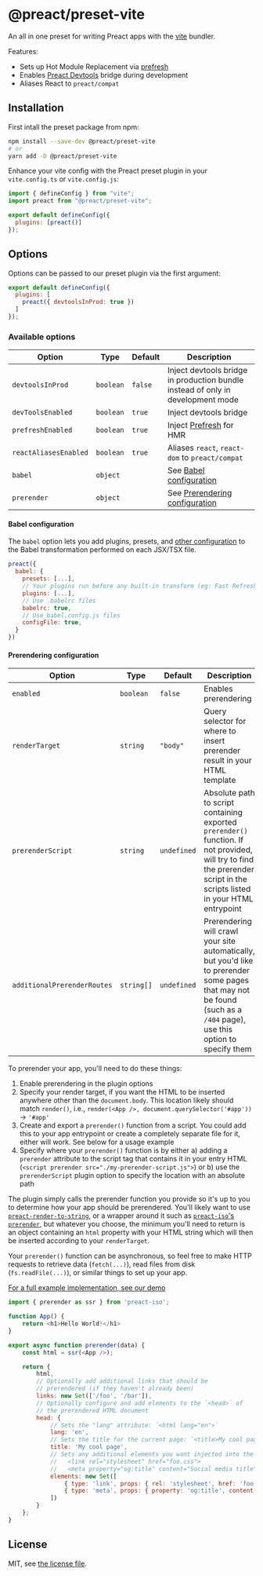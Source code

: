 # @preact/preset-vite

An all in one preset for writing Preact apps with the [vite](https://github.com/vitejs/vite) bundler.

Features:

- Sets up Hot Module Replacement via [prefresh](https://github.com/JoviDeCroock/prefresh/tree/main/packages/vite)
- Enables [Preact Devtools](https://preactjs.github.io/preact-devtools/) bridge during development
- Aliases React to `preact/compat`

## Installation

First intall the preset package from npm:

```bash
npm install --save-dev @preact/preset-vite
# or
yarn add -D @preact/preset-vite
```

Enhance your vite config with the Preact preset plugin in your `vite.config.ts` or `vite.config.js`:

```js
import { defineConfig } from "vite";
import preact from "@preact/preset-vite";

export default defineConfig({
  plugins: [preact()]
});
```

## Options

Options can be passed to our preset plugin via the first argument:

```js
export default defineConfig({
  plugins: [
    preact({ devtoolsInProd: true })
  ]
});
```

### Available options

| Option | Type | Default | Description |
|---|---|---|---|
| `devtoolsInProd` | `boolean` | `false` | Inject devtools bridge in production bundle instead of only in development mode |
| `devToolsEnabled` | `boolean` | `true` | Inject devtools bridge |
| `prefreshEnabled` | `boolean` | `true` | Inject [Prefresh](https://github.com/preactjs/prefresh) for HMR |
| `reactAliasesEnabled` | `boolean` | `true` | Aliases `react`, `react-dom` to `preact/compat` |
| `babel` | `object` | | See [Babel configuration](#babel-configuration) |
| `prerender` | `object` | | See [Prerendering configuration](#prerendering-configuration) |

#### Babel configuration

The `babel` option lets you add plugins, presets, and [other configuration](https://babeljs.io/docs/en/options) to the Babel transformation performed on each JSX/TSX file.

```js
preact({
  babel: {
    presets: [...],
    // Your plugins run before any built-in transform (eg: Fast Refresh)
    plugins: [...],
    // Use .babelrc files
    babelrc: true,
    // Use babel.config.js files
    configFile: true,
  }
})
```

#### Prerendering configuration

| Option | Type | Default | Description |
|---|---|---|---|
| `enabled` | `boolean` | `false` | Enables prerendering |
| `renderTarget` | `string` | `"body"` | Query selector for where to insert prerender result in your HTML template |
| `prerenderScript` | `string` | `undefined` | Absolute path to script containing exported `prerender()` function. If not provided, will try to find the prerender script in the scripts listed in your HTML entrypoint |
| `additionalPrerenderRoutes` | `string[]` | `undefined` | Prerendering will crawl your site automatically, but you'd like to prerender some pages that may not be found (such as a `/404` page), use this option to specify them |

To prerender your app, you'll need to do these things:
1. Enable prerendering in the plugin options
2. Specify your render target, if you want the HTML to be inserted anywhere other than the `document.body`. This location likely should match `render()`, i.e., `render(<App />, document.querySelector('#app'))` -> `'#app'`
4. Create and export a `prerender()` function from a script. You could add this to your app entrypoint or create a completely separate file for it, either will work. See below for a usage example
5. Specify where your `prerender()` function is by either a) adding a `prerender` attribute to the script tag that contains it in your entry HTML (`<script prerender src="./my-prerender-script.js">`) or b) use the `prerenderScript` plugin option to specify the location with an absolute path

The plugin simply calls the prerender function you provide so it's up to you to determine how your app should be prerendered. You'll likely want to use [`preact-render-to-string`](https://github.com/preactjs/preact-render-to-string), or a wrapper around it such as [`preact-iso`'s `prerender`](https://github.com/preactjs/preact-iso), but whatever you choose, the minimum you'll need to return is an object containing an `html` property with your HTML string which will then be inserted according to your `renderTarget`.

Your `prerender()` function can be asynchronous, so feel free to make HTTP requests to retrieve data (`fetch(...)`), read files from disk (`fs.readFile(...)`), or similar things to set up your app.

[For a full example implementation, see our demo](./demo/src/index.tsx)

```js
import { prerender as ssr } from 'preact-iso';

function App() {
    return <h1>Hello World!</h1>
}

export async function prerender(data) {
    const html = ssr(<App />);

    return {
        html,
        // Optionally add additional links that should be
        // prerendered (if they haven't already been)
        links: new Set(['/foo', '/bar']),
        // Optionally configure and add elements to the `<head>` of
        // the prerendered HTML document
        head: {
            // Sets the "lang" attribute: `<html lang="en">`
            lang: 'en',
            // Sets the title for the current page: `<title>My cool page</title>`
            title: 'My cool page',
            // Sets any additional elements you want injected into the `<head>`:
            //   <link rel="stylesheet" href="foo.css">
            //   <meta property="og:title" content="Social media title">
            elements: new Set([
                { type: 'link', props: { rel: 'stylesheet', href: 'foo.css' } },
                { type: 'meta', props: { property: 'og:title', content: 'Social media title' } }
            ])
        }
    };
}
```

## License

MIT, see [the license file](./LICENSE).
